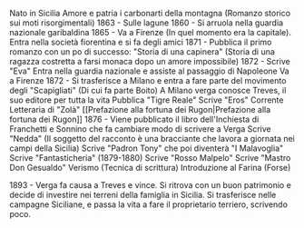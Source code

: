 Nato in Sicilia
Amore e patria
i carbonarti della montagna (Romanzo storico sui moti risorgimentali)
1863 - Sulle lagune
1860 - Si arruola nella guardia nazionale garibaldina
1865 - Va a Firenze (In quel momento era la capitale). Entra nella società fiorentina e si fa degli amici
1871 - Pubblica il primo romanzo con un po di successo: "Storia di una capinera" (Storia di una ragazza costretta a farsi monaca dopo un amore impossibile)
1872 - Scrive "Eva"
Entra nella guardia nazionale e assiste al passaggio di Napoleone
Va a Firenze
1872 - Si trasferisce a Milano e entra a fare parte del movimento degli "Scapigliati" (Di cui fa parte Boito)
A Milano verga conosce Treves, il suo editore per tutta la vita
Pubblica "Tigre Reale"
Scrive "Eros"
Corrente Letteraria di "Zolà"
[[Prefazione alla fortuna dei Rugon|Prefazione alla fortuna dei Rugon]]
1876 - Viene pubblicato il libro dell'Inchiesta di Franchetti e Sonnino che fa cambiare modo di scrivere a Verga
Scrive "Nedda" (Il soggetto del racconto è una bracciante che lavora a giornata nei campi della Sicilia)
Scrive "Padron Tony" che poi diventerà "I Malavoglia"
Scrive "Fantasticheria" (1879-1880)
Scrive "Rosso Malpelo"
Scrive "Mastro Don Gesualdo"
Verismo (Tecnica di scrittura)
Introduzione al Farina (Forse)

1893 - Verga fa causa a Treves e vince. Si ritrova con un buon patrimonio e decide di investire nei terreni della famiglia in Sicilia. Si trasferisce nelle campagne Siciliane, e passa la vita a fare il proprietario terriero, scrivendo poco.